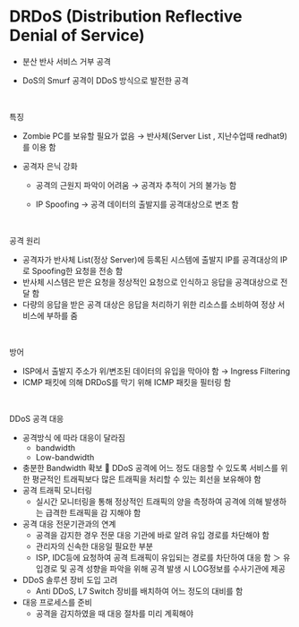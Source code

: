 #  DRDoS (Distribution Reflective Denial of Service)

- 분산 반사 서비스 거부 공격 

- DoS의 Smurf 공격이 DDoS 방식으로 발전한 공격

<br>

특징

- Zombie PC를 보유할 필요가 없음 → 반사체(Server List , 지난수업때 redhat9)를 이용 함

- 공격자 은닉 강화 

  - 공격의 근원지 파악이 어려움 → 공격자 추적이 거의 불가능 함 

  - IP Spoofing → 공격 데이터의 출발지를 공격대상으로 변조 함

<br>

공격 원리

- 공격자가 반사체 List(정상 Server)에 등록된 시스템에 출발지 IP를 공격대상의 IP로 Spoofing한 요청을 전송 함
- 반사체 시스템은 받은 요청을 정상적인 요청으로 인식하고 응답을 공격대상으로 전달 함
- 다량의 응답을 받은 공격 대상은 응답을 처리하기 위한 리소스를 소비하여 정상 서비스에 부하를 줌

<br>

방어

- ISP에서 출발지 주소가 위/변조된 데이터의 유입을 막아야 함 → Ingress Filtering
- ICMP 패킷에 의해 DRDoS를 막기 위해 ICMP 패킷을 필터링 함

<br>

DDoS 공격 대응

- 공격방식 에 따라 대응이 달라짐
  - bandwidth
  - Low-bandwidth
- 충분한 Bandwidth 확보  DDoS 공격에 어느 정도 대응할 수 있도록 서비스를 위한 평균적인 트래픽보다 많은 트래픽을 처리할 수 있는 회선을 보유해야 함
- 공격 트래픽 모니터링 
  - 실시간 모니터링을 통해 정상적인 트래픽의 양을 측정하여 공격에 의해 발생하는 급격한 트래픽을 감 지해야 함
- 공격 대응 전문기관과의 연계 
  - 공격을 감지한 경우 전문 대응 기관에 바로 알려 유입 경로를 차단해야 함 
  - 관리자의 신속한 대응일 필요한 부분 
  - ISP, IDC등에 요청하여 공격 트래픽이 유입되는 경로를 차단하여 대응 함 ＞ 유입경로 및 공격 성향을 파악을 위해 공격 발생 시 LOG정보를 수사기관에 제공
- DDoS 솔루션 장비 도입 고려 
  - Anti DDoS, L7 Switch 장비를 배치하여 어느 정도의 대비를 함
- 대응 프로세스를 준비 
  - 공격을 감지하였을 때 대응 절차를 미리 계획해야

<br>

